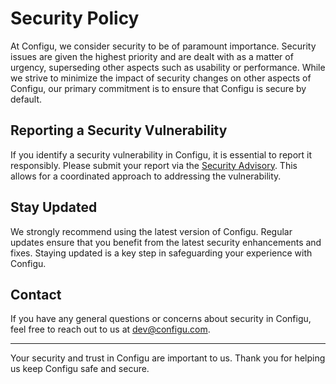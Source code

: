 # Security Policy

At Configu, we consider security to be of paramount importance. Security issues are given the highest priority and are dealt with as a matter of urgency, superseding other aspects such as usability or performance. While we strive to minimize the impact of security changes on other aspects of Configu, our primary commitment is to ensure that Configu is secure by default.

## Reporting a Security Vulnerability

If you identify a security vulnerability in Configu, it is essential to report it responsibly. Please submit your report via the [Security Advisory](https://github.com/configu/configu/security/advisories/new). This allows for a coordinated approach to addressing the vulnerability.

## Stay Updated

We strongly recommend using the latest version of Configu. Regular updates ensure that you benefit from the latest security enhancements and fixes. Staying updated is a key step in safeguarding your experience with Configu.

## Contact

If you have any general questions or concerns about security in Configu, feel free to reach out to us at [dev@configu.com](mailto:dev@configu.com).

---

Your security and trust in Configu are important to us. Thank you for helping us keep Configu safe and secure.

